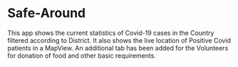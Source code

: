 # Safe-Around
This app shows the current statistics of Covid-19 cases in the Country filtered according to District. It also shows the live location of Positive Covid patients in a MapView. An additional tab has been added for the Volunteers for donation of food and other basic requirements.
